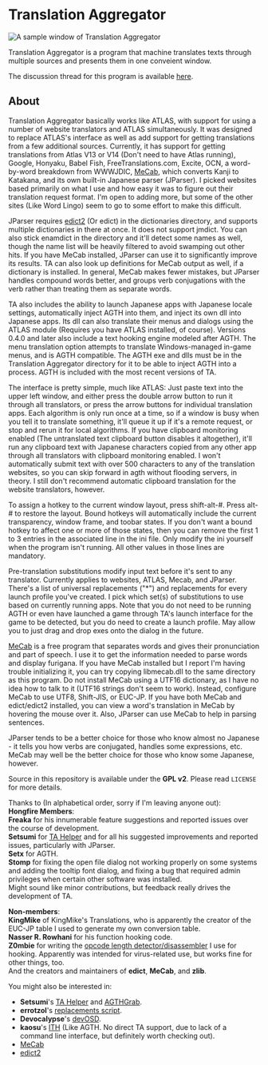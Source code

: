 # Translation Aggregator

![A sample window of Translation Aggregator](https://i.imgur.com/s8fHwUP.png)

Translation Aggregator is a program that machine translates texts through multiple sources and presents them in one conveient window.

The discussion thread for this program is available [here](http://www.hongfire.com/forum/forum/hentai-lair/hentai-game-discussion/tools-and-tutorials/68499-translation-aggregator/).

## About

Translation Aggregator basically works like ATLAS, with support for using a number of website translators and ATLAS simultaneously. It was designed to replace ATLAS's interface as well as add support for getting translations from a few additional sources. Currently, it has support for getting translations from Atlas V13 or V14 (Don't need to have Atlas running), Google, Honyaku, Babel Fish, FreeTranslations.com, Excite, OCN, a word-by-word breakdown from WWWJDIC, [MeCab](http://taku910.github.io/mecab/), which converts Kanji to Katakana, and its own built-in Japanese parser (JParser). I picked websites based primarily on what I use and how easy it was to figure out their translation request format. I'm open to adding more, but some of the other sites (Like Word Lingo) seem to go to some effort to make this difficult.

JParser requires [edict2](http://www.edrdg.org/wiki/index.php/JMdict-EDICT_Dictionary_Project) (Or edict) in the dictionaries directory, and supports multiple dictionaries in there at once. It does not support jmdict. You can also stick enamdict in the directory and it'll detect some names as well, though the name list will be heavily filtered to avoid swamping out other hits. If you have MeCab installed, JParser can use it to significantly improve its results. TA can also look up definitions for MeCab output as well, if a dictionary is installed. In general, MeCab makes fewer mistakes, but JParser handles compound words better, and groups verb conjugations with the verb rather than treating them as separate words.

TA also includes the ability to launch Japanese apps with Japanese locale settings, automatically inject AGTH into them, and inject its own dll into Japanese apps. Its dll can also translate their menus and dialogs using the ATLAS module (Requires you have ATLAS installed, of course). Versions 0.4.0 and later also include a text hooking engine modeled after AGTH. The menu translation option attempts to translate Windows-managed in-game menus, and is AGTH compatible. The AGTH exe and dlls must be in the Translation Aggregator directory for it to be able to inject AGTH into a process. AGTH is included with the most recent versions of TA.

The interface is pretty simple, much like ATLAS: Just paste text into the upper left window, and either press the double arrow button to run it through all translators, or press the arrow buttons for individual translation apps. Each algorithm is only run once at a time, so if a window is busy when you tell it to translate something, it'll queue it up if it's a remote request, or stop and rerun it for local algorithms. If you have clipboard monitoring enabled (The untranslated text clipboard button disables it altogether), it'll run any clipboard text with Japanese characters copied from any other app through all translators with clipboard monitoring enabled. I won't automatically submit text with over 500 characters to any of the translation websites, so you can skip forward in agth without flooding servers, in theory. I still don't recommend automatic clipboard translation for the website translators, however.

To assign a hotkey to the current window layout, press shift-alt-#. Press alt-# to restore the layout. Bound hotkeys will automatically include the current transparency, window frame, and toobar states. If you don't want a bound hotkey to affect one or more of those states, then you can remove the first 1 to 3 entries in the associated line in the ini file. Only modify the ini yourself when the program isn't running. All other values in those lines are mandatory.

Pre-translation substitutions modify input text before it's sent to any translator. Currently applies to websites, ATLAS, Mecab, and JParser. There's a list of universal replacements ("\*") and replacements for every launch profile you've created. I pick which set(s) of substitutions to use based on currently running apps. Note that you do not need to be running AGTH or even have launched a game through TA's launch interface for the game to be detected, but you do need to create a launch profile. May allow you to just drag and drop exes onto the dialog in the future.

[MeCab](http://taku910.github.io/mecab/) is a free program that separates words and gives their pronunciation and part of speech. I use it to get the information needed to parse words and display furigana. If you have MeCab installed but I report I'm having trouble initializing it, you can try copying libmecab.dll to the same directory as this program. Do not install MeCab using a UTF16 dictionary, as I have no idea how to talk to it (UTF16 strings don't seem to work). Instead, configure MeCab to use UTF8, Shift-JIS, or EUC-JP. If you have both MeCab and edict/edict2 installed, you can view a word's translation in MeCab by hovering the mouse over it. Also, JParser can use MeCab to help in parsing sentences.

JParser tends to be a better choice for those who know almost no Japanese - it tells you how verbs are conjugated, handles some expressions, etc. MeCab may well be the better choice for those who know some Japanese, however.

Source in this repository is available under the **GPL v2**. Please read `LICENSE` for more details.

Thanks to (In alphabetical order, sorry if I'm leaving anyone out):  
**Hongfire Members**:  
**Freaka** for his innumerable feature suggestions and reported issues over the course of development.  
**Setsumi** for [TA Helper](https://github.com/setsumi/TAHelper) and for all his suggested improvements and reported issues, particularly with JParser.  
**Setx** for AGTH.  
**Stomp** for fixing the open file dialog not working properly on some systems and adding the tooltip font dialog, and fixing a bug that required admin privileges when certain other software was installed.  
Might sound like minor contributions, but feedback really drives the development of TA.  

**Non-members**:  
**KingMike** of KingMike's Translations, who is apparently the creator of the EUC-JP table I used to generate my own conversion table.  
**Nasser R. Rowhani** for his function hooking code.  
**Z0mbie** for writing the [opcode length detector/disassembler](http://hack-expo.void.ru/groups/blt/text/disasm.txt) I use for hooking. Apparently was intended for virus-related use, but works fine for other things, too.  
And the creators and maintainers of **edict**, **MeCab**, and **zlib**.  

You might also be interested in:
* **Setsumi**'s [TA Helper](https://github.com/setsumi/TAHelper) and [AGTHGrab](http://www.hongfire.com/forum/forum/hentai-lair/hentai-game-discussion/tools-and-tutorials/68499-translation-aggregator/page13?postcount=195#post2139294).
* **errotzol**'s [replacements script](http://www.hongfire.com/forum/forum/hentai-lair/hentai-game-discussion/tools-and-tutorials/68499-translation-aggregator?p=2766594#post2766594).
* **Devocalypse**'s [devOSD](http://www.hongfire.com/forum/forum/hentai-lair/hentai-game-discussion/tools-and-tutorials/114249-devosd-a-japanese-galge-eroge-visual-novel-translation-helper?t=139063).
* **kaosu**'s [ITH](http://www.hongfire.com/forum/forum/hentai-lair/hentai-game-discussion/tools-and-tutorials/185725-interactive-text-hooker-new-text-extraction-tool?t=208860) (Like AGTH. No direct TA support, due to lack of a command line interface, but definitely worth checking out).
* [MeCab](http://taku910.github.io/mecab/)
* [edict2](http://www.edrdg.org/wiki/index.php/JMdict-EDICT_Dictionary_Project)
